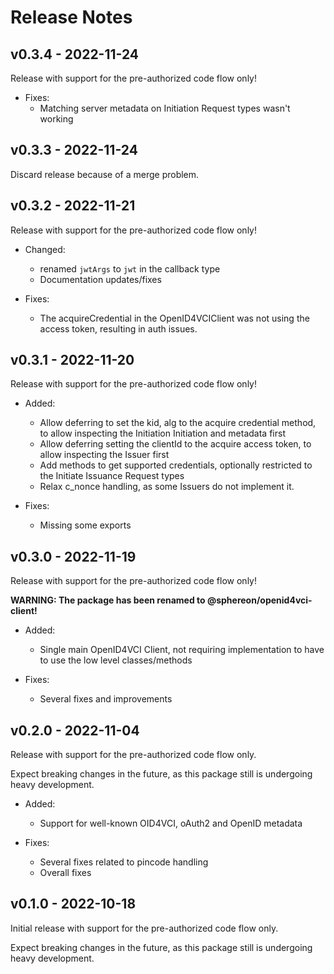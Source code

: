 # Release Notes

## v0.3.4 - 2022-11-24
Release with support for the pre-authorized code flow only!

- Fixes:
  - Matching server metadata on Initiation Request types wasn't working

## v0.3.3 - 2022-11-24
Discard release because of a merge problem. 

## v0.3.2 - 2022-11-21
Release with support for the pre-authorized code flow only!

- Changed:
  - renamed `jwtArgs` to `jwt` in the callback type
  - Documentation updates/fixes

- Fixes:
  - The acquireCredential in the OpenID4VCIClient was not using the access token, resulting in auth issues.


## v0.3.1 - 2022-11-20
Release with support for the pre-authorized code flow only!

- Added:
  - Allow deferring to set the kid, alg to the acquire credential method, to allow inspecting the Initiation Initiation and metadata first
  - Allow deferring setting the clientId to the acquire access token, to allow inspecting the Issuer first
  - Add methods to get supported credentials, optionally restricted to the Initiate Issuance Request types
  - Relax c_nonce handling, as some Issuers do not implement it.

- Fixes:
  - Missing some exports


## v0.3.0 - 2022-11-19
Release with support for the pre-authorized code flow only!

**WARNING: The package has been renamed to @sphereon/openid4vci-client!**

- Added:
  - Single main OpenID4VCI Client, not requiring implementation to have to use the low level classes/methods

- Fixes:
  - Several fixes and improvements


## v0.2.0 - 2022-11-04

Release with support for the pre-authorized code flow only.

Expect breaking changes in the future, as this package still is undergoing heavy development.

- Added:
  - Support for well-known OID4VCI, oAuth2 and OpenID metadata
  
- Fixes:
  - Several fixes related to pincode handling
  - Overall fixes


## v0.1.0 - 2022-10-18

Initial release with support for the pre-authorized code flow only.

Expect breaking changes in the future, as this package still is undergoing heavy development.
